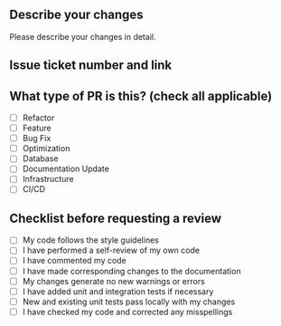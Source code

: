 ## Describe your changes
Please describe your changes in detail.

## Issue ticket number and link

## What type of PR is this? (check all applicable)

- [ ] Refactor
- [ ] Feature
- [ ] Bug Fix
- [ ] Optimization
- [ ] Database
- [ ] Documentation Update
- [ ] Infrastructure
- [ ] CI/CD

## Checklist before requesting a review

- [ ] My code follows the style guidelines
- [ ] I have performed a self-review of my own code
- [ ] I have commented my code
- [ ] I have made corresponding changes to the documentation
- [ ] My changes generate no new warnings or errors
- [ ] I have added unit and integration tests if necessary
- [ ] New and existing unit tests pass locally with my changes
- [ ] I have checked my code and corrected any misspellings
